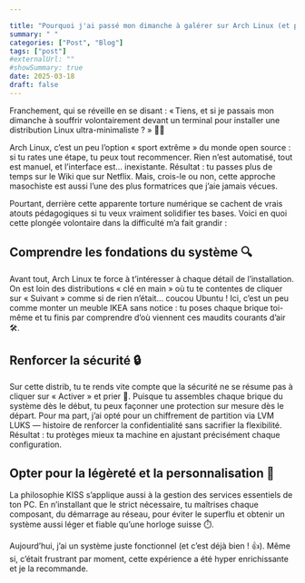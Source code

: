 ```yaml
---

title: "Pourquoi j'ai passé mon dimanche à galérer sur Arch Linux (et pourquoi j'ai adoré)"
summary: " "
categories: ["Post", "Blog"]
tags: ["post"]
#externalUrl: ""
#showSummary: true
date: 2025-03-18
draft: false
---
```


Franchement, qui se réveille en se disant : « Tiens, et si je passais mon dimanche à souffrir volontairement devant un terminal pour installer une distribution Linux ultra-minimaliste ? » 😵‍💫

Arch Linux, c’est un peu l’option « sport extrême » du monde open source : si tu rates une étape, tu peux tout recommencer. Rien n’est automatisé, tout est manuel, et l’interface est… inexistante. Résultat : tu passes plus de temps sur le Wiki que sur Netflix.
Mais, crois-le ou non, cette approche masochiste est aussi l’une des plus formatrices que j’aie jamais vécues.

Pourtant, derrière cette apparente torture numérique se cachent de vrais atouts pédagogiques si tu veux vraiment solidifier tes bases. Voici en quoi cette plongée volontaire dans la difficulté m’a fait grandir :

## Comprendre les fondations du système 🔍
Avant tout, Arch Linux te force à t’intéresser à chaque détail de l’installation. On est loin des distributions « clé en main » où tu te contentes de cliquer sur « Suivant » comme si de rien n’était… coucou Ubuntu !
Ici, c’est un peu comme monter un meuble IKEA sans notice : tu poses chaque brique toi-même et tu finis par comprendre d’où viennent ces maudits courants d’air 🛠️.

## Renforcer la sécurité 🔒
Sur cette distrib, tu te rends vite compte que la sécurité ne se résume pas à cliquer sur « Activer » et prier 🙏. Puisque tu assembles chaque brique du système dès le début, tu peux façonner une protection sur mesure dès le départ. Pour ma part, j’ai opté pour un chiffrement de partition via LVM LUKS — histoire de renforcer la confidentialité sans sacrifier la flexibilité. Résultat : tu protèges mieux ta machine en ajustant précisément chaque configuration.

## Opter pour la légèreté et la personnalisation 🎨
La philosophie KISS s’applique aussi à la gestion des services essentiels de ton PC. En n’installant que le strict nécessaire, tu maîtrises chaque composant, du démarrage au réseau, pour éviter le superflu et obtenir un système aussi léger et fiable qu’une horloge suisse ⏱️.

Aujourd’hui, j’ai un système juste fonctionnel (et c’est déjà bien ! 👍).
Même si, c’était frustrant par moment, cette expérience a été hyper enrichissante et je la recommande.